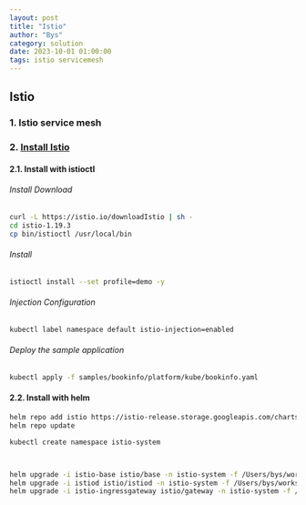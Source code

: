 ```yaml
---
layout: post
title: "Istio"
author: "Bys"
category: solution
date: 2023-10-01 01:00:00
tags: istio servicemesh
---
```


## Istio

### 1. Istio service mesh


### 2. [Install Istio](https://istio.io/latest/docs/setup/getting-started/)  

#### 2.1. Install with istioctl
###### Install Download
  ```bash
  curl -L https://istio.io/downloadIstio | sh -
  cd istio-1.19.3
  cp bin/istioctl /usr/local/bin
  ```

###### Install
  ```bash
  istioctl install --set profile=demo -y
  ```

###### Injection Configuration
  ```bash
  kubectl label namespace default istio-injection=enabled
  ```

###### Deploy the sample application
  ```bash
  kubectl apply -f samples/bookinfo/platform/kube/bookinfo.yaml
  ```

#### 2.2. Install with helm
```bash
helm repo add istio https://istio-release.storage.googleapis.com/charts
helm repo update

kubectl create namespace istio-system



helm upgrade -i istio-base istio/base -n istio-system -f /Users/bys/workspace/kubernetes/istio/bys-dev-eks-main/helm/base-values.yaml
helm upgrade -i istiod istio/istiod -n istio-system -f /Users/bys/workspace/kubernetes/istio/bys-dev-eks-main/helm/istiod-values.yaml
helm upgrade -i istio-ingressgateway istio/gateway -n istio-system -f /Users/bys/workspace/kubernetes/istio/bys-dev-eks-main/helm/gateway-values.yaml
```


